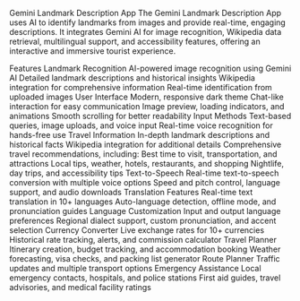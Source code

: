 Gemini Landmark Description App
The Gemini Landmark Description App uses AI to identify landmarks from images and provide real-time, engaging descriptions. It integrates Gemini AI for image recognition, Wikipedia data retrieval, multilingual support, and accessibility features, offering an interactive and immersive tourist experience.

Features
Landmark Recognition
AI-powered image recognition using Gemini AI
Detailed landmark descriptions and historical insights
Wikipedia integration for comprehensive information
Real-time identification from uploaded images
User Interface
Modern, responsive dark theme
Chat-like interaction for easy communication
Image preview, loading indicators, and animations
Smooth scrolling for better readability
Input Methods
Text-based queries, image uploads, and voice input
Real-time voice recognition for hands-free use
Travel Information
In-depth landmark descriptions and historical facts
Wikipedia integration for additional details
Comprehensive travel recommendations, including:
Best time to visit, transportation, and attractions
Local tips, weather, hotels, restaurants, and shopping
Nightlife, day trips, and accessibility tips
Text-to-Speech
Real-time text-to-speech conversion with multiple voice options
Speed and pitch control, language support, and audio downloads
Translation Features
Real-time text translation in 10+ languages
Auto-language detection, offline mode, and pronunciation guides
Language Customization
Input and output language preferences
Regional dialect support, custom pronunciation, and accent selection
Currency Converter
Live exchange rates for 10+ currencies
Historical rate tracking, alerts, and commission calculator
Travel Planner
Itinerary creation, budget tracking, and accommodation booking
Weather forecasting, visa checks, and packing list generator
Route Planner
Traffic updates and multiple transport options
Emergency Assistance
Local emergency contacts, hospitals, and police stations
First aid guides, travel advisories, and medical facility ratings
